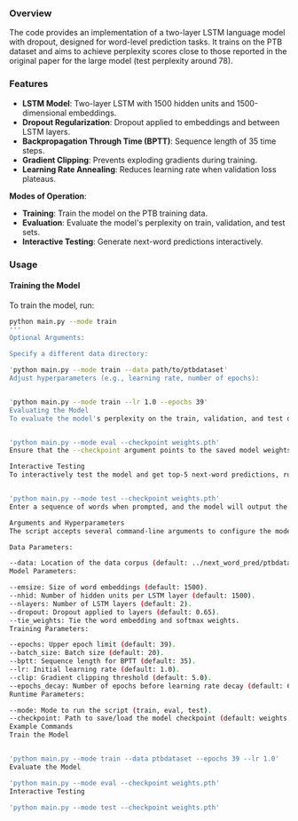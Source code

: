 ### Overview
The code provides an implementation of a two-layer LSTM language model with dropout, designed for word-level prediction tasks. It trains on the PTB dataset and aims to achieve perplexity scores close to those reported in the original paper for the large model (test perplexity around 78).

### Features
- **LSTM Model**: Two-layer LSTM with 1500 hidden units and 1500-dimensional embeddings.
- **Dropout Regularization**: Dropout applied to embeddings and between LSTM layers.
- **Backpropagation Through Time (BPTT)**: Sequence length of 35 time steps.
- **Gradient Clipping**: Prevents exploding gradients during training.
- **Learning Rate Annealing**: Reduces learning rate when validation loss plateaus.

**Modes of Operation**:
- **Training**: Train the model on the PTB training data.
- **Evaluation**: Evaluate the model's perplexity on train, validation, and test sets.
- **Interactive Testing**: Generate next-word predictions interactively.

### Usage

#### Training the Model
To train the model, run:

```bash
python main.py --mode train
'''
Optional Arguments:

Specify a different data directory:

'python main.py --mode train --data path/to/ptbdataset'
Adjust hyperparameters (e.g., learning rate, number of epochs):


'python main.py --mode train --lr 1.0 --epochs 39'
Evaluating the Model
To evaluate the model's perplexity on the train, validation, and test datasets, run:


'python main.py --mode eval --checkpoint weights.pth'
Ensure that the --checkpoint argument points to the saved model weights.

Interactive Testing
To interactively test the model and get top-5 next-word predictions, run:


'python main.py --mode test --checkpoint weights.pth'
Enter a sequence of words when prompted, and the model will output the top-5 predicted next words with their probabilities.

Arguments and Hyperparameters
The script accepts several command-line arguments to configure the model and training process:

Data Parameters:

--data: Location of the data corpus (default: ../next_word_pred/ptbdataset).
Model Parameters:

--emsize: Size of word embeddings (default: 1500).
--nhid: Number of hidden units per LSTM layer (default: 1500).
--nlayers: Number of LSTM layers (default: 2).
--dropout: Dropout applied to layers (default: 0.65).
--tie_weights: Tie the word embedding and softmax weights.
Training Parameters:

--epochs: Upper epoch limit (default: 39).
--batch_size: Batch size (default: 20).
--bptt: Sequence length for BPTT (default: 35).
--lr: Initial learning rate (default: 1.0).
--clip: Gradient clipping threshold (default: 5.0).
--epochs_decay: Number of epochs before learning rate decay (default: 6).
Runtime Parameters:

--mode: Mode to run the script (train, eval, test).
--checkpoint: Path to save/load the model checkpoint (default: weights.pth).
Example Commands
Train the Model


'python main.py --mode train --data ptbdataset --epochs 39 --lr 1.0'
Evaluate the Model

'python main.py --mode eval --checkpoint weights.pth'
Interactive Testing

'python main.py --mode test --checkpoint weights.pth'
